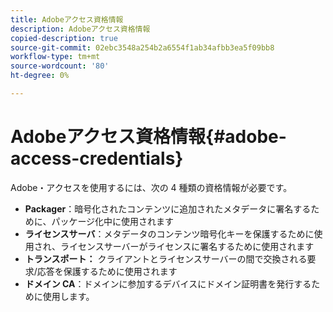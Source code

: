 ```yaml
---
title: Adobeアクセス資格情報
description: Adobeアクセス資格情報
copied-description: true
source-git-commit: 02ebc3548a254b2a6554f1ab34afbb3ea5f09bb8
workflow-type: tm+mt
source-wordcount: '80'
ht-degree: 0%

---
```


# Adobeアクセス資格情報{#adobe-access-credentials}

Adobe・アクセスを使用するには、次の 4 種類の資格情報が必要です。

* **Packager**：暗号化されたコンテンツに追加されたメタデータに署名するために、パッケージ化中に使用されます
* **ライセンスサーバ**：メタデータのコンテンツ暗号化キーを保護するために使用され、ライセンスサーバーがライセンスに署名するために使用されます
* **トランスポート：** クライアントとライセンスサーバーの間で交換される要求/応答を保護するために使用されます
* **ドメイン CA**：ドメインに参加するデバイスにドメイン証明書を発行するために使用します。
